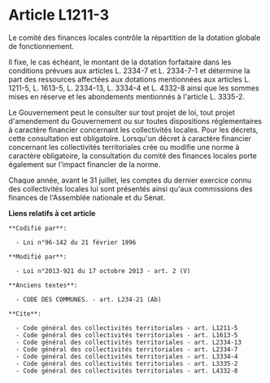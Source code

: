 # Article L1211-3

Le comité des finances locales contrôle la répartition de la dotation globale de fonctionnement. 

Il fixe, le cas échéant, le montant de la dotation forfaitaire dans les conditions prévues aux articles L. 2334-7 et L.
2334-7-1 et détermine la part des ressources affectées aux dotations mentionnées aux articles L. 1211-5, L. 1613-5, L.
2334-13, L. 3334-4 et L. 4332-8 ainsi que les sommes mises en réserve et les abondements mentionnés à l'article L. 3335-2. 

Le Gouvernement peut le consulter sur tout projet de loi, tout projet d'amendement du Gouvernement ou sur toutes dispositions
réglementaires à caractère financier concernant les collectivités locales. Pour les décrets, cette consultation est
obligatoire. Lorsqu'un décret à caractère financier concernant les collectivités territoriales crée ou modifie une norme à
caractère obligatoire, la consultation du comité des finances locales porte également sur l'impact financier de la norme. 

Chaque année, avant le 31 juillet, les comptes du dernier exercice connu des collectivités locales lui sont présentés ainsi
qu'aux commissions des finances de l'Assemblée nationale et du Sénat.

**Liens relatifs à cet article**

	**Codifié par**:

	  - Loi n°96-142 du 21 février 1996

	**Modifié par**:

	  - Loi n°2013-921 du 17 octobre 2013 - art. 2 (V)

	**Anciens textes**:

	  - CODE DES COMMUNES. - art. L234-21 (Ab)

	**Cite**:

	  - Code général des collectivités territoriales - art. L1211-5
	  - Code général des collectivités territoriales - art. L1613-5
	  - Code général des collectivités territoriales - art. L2334-13
	  - Code général des collectivités territoriales - art. L2334-7
	  - Code général des collectivités territoriales - art. L3334-4
	  - Code général des collectivités territoriales - art. L3335-2
	  - Code général des collectivités territoriales - art. L4332-8
